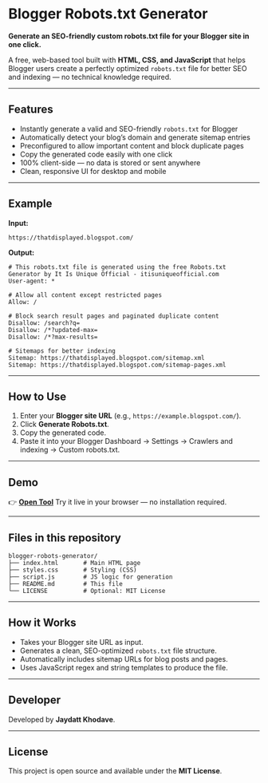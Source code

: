 # Blogger Robots.txt Generator

**Generate an SEO-friendly custom robots.txt file for your Blogger site in one click.**

A free, web-based tool built with **HTML, CSS, and JavaScript** that helps Blogger users create a perfectly optimized `robots.txt` file for better SEO and indexing — no technical knowledge required.

---

## Features

* Instantly generate a valid and SEO-friendly `robots.txt` for Blogger
* Automatically detect your blog’s domain and generate sitemap entries
* Preconfigured to allow important content and block duplicate pages
* Copy the generated code easily with one click
* 100% client-side — no data is stored or sent anywhere
* Clean, responsive UI for desktop and mobile

---

## Example

**Input:**

```
https://thatdisplayed.blogspot.com/
```

**Output:**

```
# This robots.txt file is generated using the free Robots.txt Generator by It Is Unique Official - itisuniqueofficial.com
User-agent: *

# Allow all content except restricted pages
Allow: /

# Block search result pages and paginated duplicate content
Disallow: /search?q=
Disallow: /*?updated-max=
Disallow: /*?max-results=

# Sitemaps for better indexing
Sitemap: https://thatdisplayed.blogspot.com/sitemap.xml
Sitemap: https://thatdisplayed.blogspot.com/sitemap-pages.xml
```

---

## How to Use

1. Enter your **Blogger site URL** (e.g., `https://example.blogspot.com/`).
2. Click **Generate Robots.txt**.
3. Copy the generated code.
4. Paste it into your Blogger Dashboard → Settings → Crawlers and indexing → Custom robots.txt.

---

## Demo

👉 **[Open Tool](https://iiuo-ot.github.io/blogger-robots-generator/)**
Try it live in your browser — no installation required.

---

## Files in this repository

```
blogger-robots-generator/
├── index.html       # Main HTML page
├── styles.css       # Styling (CSS)
├── script.js        # JS logic for generation
├── README.md        # This file
└── LICENSE          # Optional: MIT License
```

---

## How it Works

* Takes your Blogger site URL as input.
* Generates a clean, SEO-optimized `robots.txt` file structure.
* Automatically includes sitemap URLs for blog posts and pages.
* Uses JavaScript regex and string templates to produce the file.

---

## Developer

Developed by **Jaydatt Khodave**.

---

## License

This project is open source and available under the **MIT License**.
